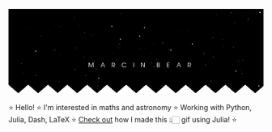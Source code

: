 ![banner_error](banner1.gif "banner")


⭐ Hello! ⭐ I'm interested in maths and astronomy ⭐ Working with Python, Julia, Dash, LaTeX ⭐ <a href="/banner_code.jl">Check out<a/> how I made this 👆🏻 gif using Julia! ⭐
